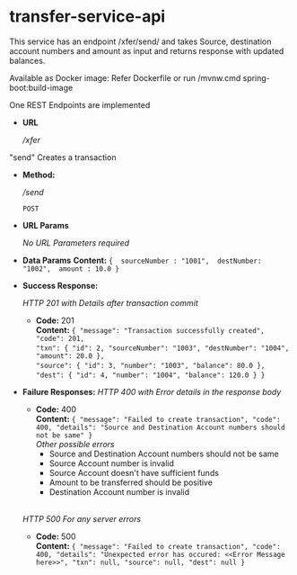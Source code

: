 # transfer-service-api
This service has an endpoint /xfer/send/ and takes Source, destination account numbers and amount as input and returns response with updated balances.

Available as Docker image: Refer Dockerfile or run /mvnw.cmd spring-boot:build-image <br />

One REST Endpoints are implemented

* **URL**

  _/xfer_

"send" Creates a transaction


* **Method:**
  
  _/send_

  `POST` 
  
*  **URL Params**

   _No URL Parameters required_
   
* **Data Params**
 **Content:**  `
        { 
          sourceNumber : "1001", 
          destNumber: "1002", 
          amount : 10.0
        } `
* **Success Response:**
  
  _HTTP 201 with Details after transaction commit_

  * **Code:** 201 <br />
    **Content:** `{
  "message": "Transaction successfully created",
  "code": 201,` <br />
  `"txn": {
    "id": 2,
    "sourceNumber": "1003",
    "destNumber": "1004",
    "amount": 20.0
  }, `<br />
 ` "source": {
    "id": 3,
    "number": "1003",
    "balance": 80.0
  }, `<br />
  `"dest": {
    "id": 4,
    "number": "1004",
    "balance": 120.0
  }
}`<br />
    
    
 * **Failure Responses:**
    _HTTP 400 with Error details in the response body_
    * **Code:** 400 <br />
    **Content:** `{
  "message": "Failed to create transaction",
  "code": 400,
  "details": "Source and Destination Account numbers should not be same"
}`<br />
    _Other possible errors_
      * Source and Destination Account numbers should not be same
      * Source Account number is invalid
      * Source Account doesn't have sufficient funds
      * Amount to be transferred should be positive
      * Destination Account number is invalid
     <br/> 
   
   _HTTP 500 For any server errors_
    * **Code:** 500 <br />
    **Content:** `{
  "message": "Failed to create transaction",
  "code": 400,
  "details": "Unexpected error has occured: <<Error Message here>>",
  "txn": null,
  "source": null,
  "dest": null
}`<br />
